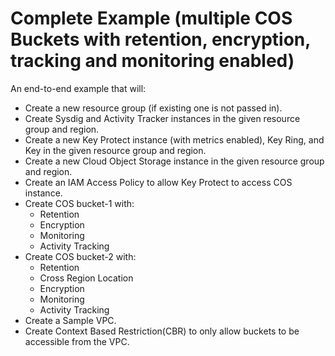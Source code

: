 # Complete Example (multiple COS Buckets with retention, encryption, tracking and monitoring enabled)

An end-to-end example that will:
- Create a new resource group (if existing one is not passed in).
- Create Sysdig and Activity Tracker instances in the given resource group and region.
- Create a new Key Protect instance (with metrics enabled), Key Ring, and Key in the given resource group and region.
- Create a new Cloud Object Storage instance in the given resource group and region.
- Create an IAM Access Policy to allow Key Protect to access COS instance.
- Create COS bucket-1 with:
  - Retention
  - Encryption
  - Monitoring
  - Activity Tracking
- Create COS bucket-2 with:
  - Retention
  - Cross Region Location
  - Encryption
  - Monitoring
  - Activity Tracking
- Create a Sample VPC.
- Create Context Based Restriction(CBR) to only allow buckets to be accessible from the VPC.
